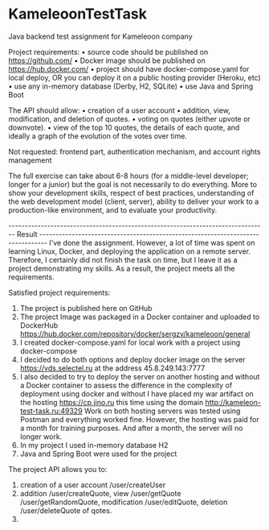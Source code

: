 # KameleoonTestTask
Java backend test assignment for Kameleoon company

Project requirements:
  • source code should be published on https://github.com/
  • Docker image should be published on https://hub.docker.com/
  • project should have docker-compose.yaml for local deploy, OR you can deploy it on a public hosting provider (Heroku, etc)
  • use any in-memory database (Derby, H2, SQLite)
  • use Java and Spring Boot

The API should allow:
  • creation of a user account
  • addition, view, modification, and deletion of quotes.
  • voting on quotes (either upvote or downvote).
  • view of the top 10 quotes, the details of each quote, and ideally a graph of the evolution of the votes over time.
  
  Not requested: frontend part, authentication mechanism, and account rights management

The full exercise can take about 6-8 hours (for a middle-level developer; longer for a junior) but the goal is not necessarily to do everything.
More to show your development skills, respect of best practices, understanding of the web development model (client, server),
ability to deliver your work to a production-like environment, and to evaluate your productivity.

-------------------------------------------------------------------------------- Result --------------------------------------------------------------------------------
I've done the assignment. However, a lot of time was spent on learning Linux, Docker, and deploying the application on a remote server. 
Therefore, I certainly did not finish the task on time, but I leave it as a project demonstrating my skills.
As a result, the project meets all the requirements.

Satisfied project requirements:
  1) The project is published here on GitHub 
  2) The project Image was packaged in a Docker container and uploaded to DockerHub https://hub.docker.com/repository/docker/sergzv/kameleoon/general
  3) I created docker-compose.yaml for local work with a project using docker-compose
  4) I decided to do both options and deploy docker image on the server https://vds.selectel.ru at the address 45.8.249.143:7777
  5) I also decided to try to deploy the server on another hosting and without a Docker container to assess the difference in the complexity of deployment using docker and without
     I have placed my war artifact on the hosting https://cp.jino.ru this time using the domain http://kameleon-test-task.ru:49329
     Work on both hosting servers was tested using Postman and everything worked fine. However, the hosting was paid for a month for training purposes. And after a month, the server will no longer work.
  6) In my project I used in-memory database H2
  7) Java and Spring Boot were used for the project

The project API allows you to:
  1) creation of a user account /user/createUser
  2) addition /user/createQuote, view /user/getQuote /user/getRandomQuote, modification /user/editQuote, deletion /user/deleteQuote of qotes.
  3) 

